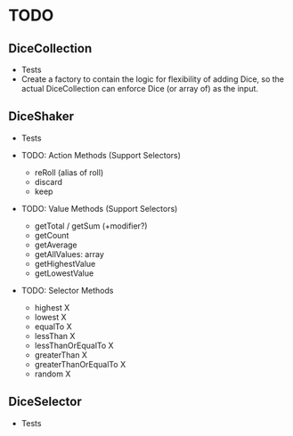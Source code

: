 # TODO

## DiceCollection

- Tests
- Create a factory to contain the logic for flexibility of adding Dice, so the actual DiceCollection can enforce Dice (or array of) as the input.

## DiceShaker

- Tests

- TODO: Action Methods (Support Selectors)
  - reRoll (alias of roll)
  - discard
  - keep

- TODO: Value Methods (Support Selectors)
  - getTotal / getSum (+modifier?)
  - getCount
  - getAverage
  - getAllValues: array
  - getHighestValue
  - getLowestValue

- TODO: Selector Methods
  - highest X
  - lowest X
  - equalTo X
  - lessThan X
  - lessThanOrEqualTo X
  - greaterThan X
  - greaterThanOrEqualTo X
  - random X

## DiceSelector

- Tests

